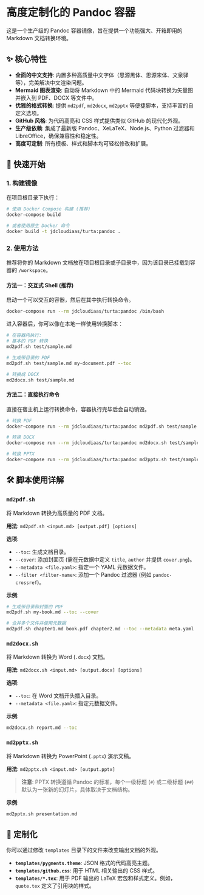 # 高度定制化的 Pandoc 容器

这是一个生产级的 Pandoc 容器镜像，旨在提供一个功能强大、开箱即用的 Markdown 文档转换环境。

## ✨ 核心特性

- **全面的中文支持**: 内置多种高质量中文字体（思源黑体、思源宋体、文泉驿等），完美解决中文渲染问题。
- **Mermaid 图表渲染**: 自动将 Markdown 中的 Mermaid 代码块转换为矢量图并嵌入到 PDF、DOCX 等文件中。
- **优雅的格式转换**: 提供 `md2pdf`, `md2docx`, `md2pptx` 等便捷脚本，支持丰富的自定义选项。
- **GitHub 风格**: 为代码高亮和 CSS 样式提供类似 GitHub 的现代化外观。
- **生产级依赖**: 集成了最新版 Pandoc、XeLaTeX、Node.js、Python 过滤器和 LibreOffice，确保兼容性和稳定性。
- **高度可定制**: 所有模板、样式和脚本均可轻松修改和扩展。

## 🚀 快速开始

### 1. 构建镜像

在项目根目录下执行：

```bash
# 使用 Docker Compose 构建 (推荐)
docker-compose build

# 或者使用原生 Docker 命令
docker build -t jdcloudiaas/turta:pandoc .
```

### 2\. 使用方法

推荐将你的 Markdown 文档放在项目根目录或子目录中，因为该目录已挂载到容器的 `/workspace`。

#### 方法一：交互式 Shell (推荐)

启动一个可以交互的容器，然后在其中执行转换命令。

```bash
docker-compose run --rm jdcloudiaas/turta:pandoc /bin/bash
```

进入容器后，你可以像在本地一样使用转换脚本：

```bash
# 在容器内执行:
# 基本的 PDF 转换
md2pdf.sh test/sample.md

# 生成带目录的 PDF
md2pdf.sh test/sample.md my-document.pdf --toc

# 转换成 DOCX
md2docx.sh test/sample.md
```

#### 方法二：直接执行命令

直接在宿主机上运行转换命令，容器执行完毕后会自动销毁。

```bash
# 转换 PDF
docker-compose run --rm jdcloudiaas/turta:pandoc md2pdf.sh test/sample.md --toc

# 转换 DOCX
docker-compose run --rm jdcloudiaas/turta:pandoc md2docx.sh test/sample.md my-document.docx

# 转换 PPTX
docker-compose run --rm jdcloudiaas/turta:pandoc md2pptx.sh test/sample.md
```

## 🛠️ 脚本使用详解

### `md2pdf.sh`

将 Markdown 转换为高质量的 PDF 文档。

**用法**: `md2pdf.sh <input.md> [output.pdf] [options]`

**选项**:

  - `--toc`: 生成文档目录。
  - `--cover`: 添加封面页 (需在元数据中定义 `title`, `author` 并提供 `cover.png`)。
  - `--metadata <file.yaml>`: 指定一个 YAML 元数据文件。
  - `--filter <filter-name>`: 添加一个 Pandoc 过滤器 (例如 `pandoc-crossref`)。

**示例**:

```bash
# 生成带目录和封面的 PDF
md2pdf.sh my-book.md --toc --cover

# 合并多个文件并使用元数据
md2pdf.sh chapter1.md book.pdf chapter2.md --toc --metadata meta.yaml
```

### `md2docx.sh`

将 Markdown 转换为 Word (`.docx`) 文档。

**用法**: `md2docx.sh <input.md> [output.docx] [options]`

**选项**:

  - `--toc`: 在 Word 文档开头插入目录。
  - `--metadata <file.yaml>`: 指定元数据文件。

**示例**:

```bash
md2docx.sh report.md --toc
```

### `md2pptx.sh`

将 Markdown 转换为 PowerPoint (`.pptx`) 演示文稿。

**用法**: `md2pptx.sh <input.md> [output.pptx]`

> **注意**: PPTX 转换遵循 Pandoc 的标准，每个一级标题 (`#`) 或二级标题 (`##`) 默认为一张新的幻灯片，具体取决于文档结构。

**示例**:

```bash
md2pptx.sh presentation.md
```

## 🎨 定制化

你可以通过修改 `templates` 目录下的文件来改变输出文档的外观。

  - **`templates/pygments.theme`**: JSON 格式的代码高亮主题。
  - **`templates/github.css`**: 用于 HTML 相关输出的 CSS 样式。
  - **`templates/*.tex`**: 用于 PDF 输出的 LaTeX 宏包和样式定义。例如，`quote.tex` 定义了引用块的样式。